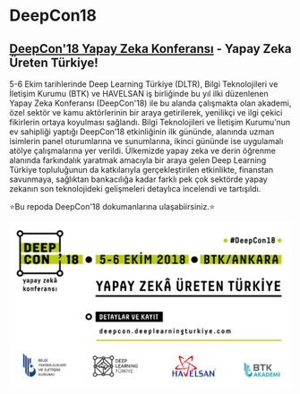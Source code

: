 # DeepCon18
## [DeepCon'18 Yapay Zeka Konferansı](http://deepcon.deeplearningturkiye.com/) - Yapay Zeka Üreten Türkiye!
5-6 Ekim tarihlerinde Deep Learning Türkiye (DLTR), Bilgi Teknolojileri ve İletişim Kurumu (BTK) ve HAVELSAN iş birliğinde bu yıl ilki düzenlenen Yapay Zeka Konferansı (DeepCon'18) ile bu alanda çalışmakta olan akademi, özel sektör ve kamu aktörlerinin bir araya getirilerek, yenilikçi ve ilgi çekici fikirlerin ortaya koyulması sağlandı. Bilgi Teknolojileri ve İletişim Kurumu’nun ev sahipliği yaptığı DeepCon’18 etkinliğinin ilk gününde, alanında uzman isimlerin panel oturumlarına ve sunumlarına, ikinci gününde ise uygulamalı atölye çalışmalarına yer verildi. Ülkemizde yapay zeka ve derin öğrenme alanında farkındalık yaratmak amacıyla bir araya gelen Deep Learning Türkiye topluluğunun da katkılarıyla gerçekleştirilen etkinlikte, finanstan savunmaya, sağlıktan bankacılığa kadar farklı pek çok sektörde yapay zekanın son teknolojideki gelişmeleri detaylıca incelendi ve tartışıldı.

⭐️Bu repoda DeepCon'18 dokumanlarına ulaşabiirsiniz.⭐️

<img align="right" src="DEEPCON18.jpeg">

